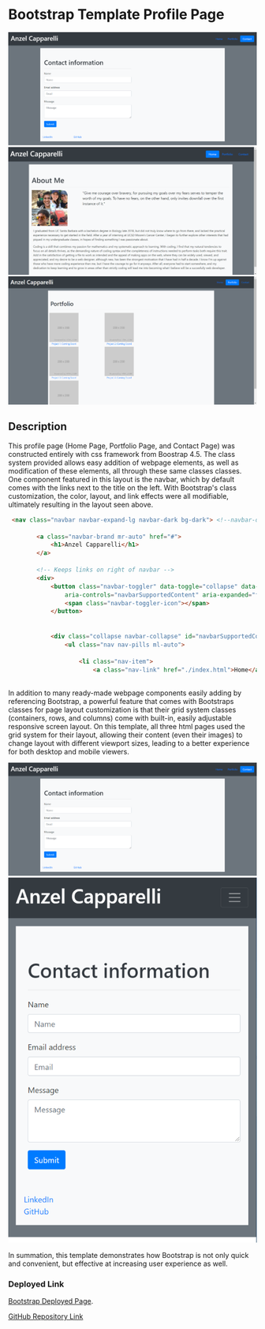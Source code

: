 # Bootstrap Template Profile Page

![Contact Page Full](assets/images/contact_full.png)
![Home Page Mobile](assets/images/home_full.png)
![Portfolio Page Full](assets/images/portfolio_full.png)

## Description 

This profile page (Home Page, Portfolio Page, and Contact Page) was constructed entirely with css framework from Boostrap 4.5. The class system provided allows easy addition of webpage elements, as well as modification of these elements, all through these same classes classes. One component featured in this layout is the navbar, which by default comes with the links next to the title on the left. With Bootstrap's class customization, the color, layout, and link effects were all modifiable, ultimately resulting in the layout seen above.

```html
 <nav class="navbar navbar-expand-lg navbar-dark bg-dark"> <!--navbar-dark and bg-dark: color customizations added to default navbar-->

        <a class="navbar-brand mr-auto" href="#">
            <h1>Anzel Capparelli</h1>
        </a>

        <!-- Keeps links on right of navbar -->
        <div>
            <button class="navbar-toggler" data-toggle="collapse" data-target="#navbarSupportedContent"
                aria-controls="navbarSupportedContent" aria-expanded="false" aria-label="Toggle navigation">
                <span class="navbar-toggler-icon"></span>
            </button>


            <div class="collapse navbar-collapse" id="navbarSupportedContent">
                <ul class="nav nav-pills ml-auto">                              <!--nav-pills class: addition to nav links to get border on      
                                                                                active-->
                    <li class="nav-item">
                        <a class="nav-link" href="./index.html">Home</a>
    
```


In addition to many ready-made webpage components easily adding by referencing Bootstrap, a powerful feature that comes with Bootstraps classes for page layout customization is that their grid system classes (containers, rows, and columns) come with built-in, easily adjustable responsive screen layout. On this template, all three html pages used the grid system for their layout, allowing their content (even their images) to change layout with different viewport sizes, leading to a better experience for both desktop and mobile viewers.

![Contact Page Full](assets/images/contact_full.png)
![Contact Page Mobile](assets/images/contact_mobile.png)

In summation, this template demonstrates how Bootstrap is not only quick and convenient, but effective at increasing user experience as well.

### Deployed Link

[Bootstrap Deployed Page](https://anzelcapparelli.github.io/).


[GitHub Repository Link](https://github.com/anzelcapparelli/anzelcapparelli.github.io)



